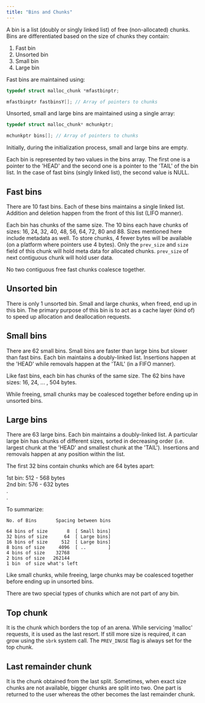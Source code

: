 ```yaml
---
title: "Bins and Chunks"
---
```


A bin is a list (doubly or singly linked list) of free (non-allocated) chunks. Bins are differentiated based on the size of chunks they contain:

1. Fast bin
2. Unsorted bin
3. Small bin
4. Large bin

Fast bins are maintained using:

```c
typedef struct malloc_chunk *mfastbinptr;

mfastbinptr fastbinsY[]; // Array of pointers to chunks
```

Unsorted, small and large bins are maintained using a single array:

```c
typedef struct malloc_chunk* mchunkptr;

mchunkptr bins[]; // Array of pointers to chunks
```

Initially, during the initialization process, small and large bins are empty.

Each bin is represented by two values in the bins array. The first one is a pointer to the 'HEAD' and the second one is a pointer to the 'TAIL' of the bin list. In the case of fast bins (singly linked list), the second value is NULL.

## Fast bins

There are 10 fast bins. Each of these bins maintains a single linked list. Addition and deletion happen from the front of this list (LIFO manner).

Each bin has chunks of the same size. The 10 bins each have chunks of sizes: 16, 24, 32, 40, 48, 56, 64, 72, 80 and 88. Sizes mentioned here include metadata as well. To store chunks, 4 fewer bytes will be available (on a platform where pointers use 4 bytes). Only the `prev_size` and `size` field of this chunk will hold meta data for allocated chunks. `prev_size` of next contiguous chunk will hold user data.

No two contiguous free fast chunks coalesce together.

## Unsorted bin

There is only 1 unsorted bin. Small and large chunks, when freed, end up in this bin. The primary purpose of this bin is to act as a cache layer (kind of) to speed up allocation and deallocation requests.

## Small bins

There are 62 small bins. Small bins are faster than large bins but slower than fast bins. Each bin maintains a doubly-linked list. Insertions happen at the 'HEAD' while removals happen at the 'TAIL' (in a FIFO manner).

Like fast bins, each bin has chunks of the same size. The 62 bins have sizes: 16, 24, ... , 504 bytes.

While freeing, small chunks may be coalesced together before ending up in unsorted bins.

## Large bins

There are 63 large bins. Each bin maintains a doubly-linked list. A particular large bin has chunks of different sizes, sorted in decreasing order (i.e. largest chunk at the 'HEAD' and smallest chunk at the 'TAIL'). Insertions and removals happen at any position within the list.

The first 32 bins contain chunks which are 64 bytes apart:

1st bin: 512 - 568 bytes  
2nd bin: 576 - 632 bytes  
.  
.

To summarize:

```
No. of Bins       Spacing between bins

64 bins of size       8  [ Small bins]
32 bins of size      64  [ Large bins]
16 bins of size     512  [ Large bins]
8 bins of size     4096  [ ..        ]
4 bins of size    32768
2 bins of size   262144
1 bin  of size what's left
```

Like small chunks, while freeing, large chunks may be coalesced together before ending up in unsorted bins.

There are two special types of chunks which are not part of any bin.

## Top chunk

It is the chunk which borders the top of an arena. While servicing 'malloc' requests, it is used as the last resort. If still more size is required, it can grow using the `sbrk` system call. The `PREV_INUSE` flag is always set for the top chunk.

## Last remainder chunk

It is the chunk obtained from the last split. Sometimes, when exact size chunks are not available, bigger chunks are split into two. One part is returned to the user whereas the other becomes the last remainder chunk.